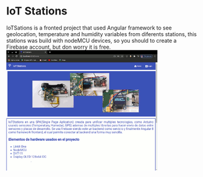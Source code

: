 # IoT Stations
IoTSations is a fronted project that used Angular framework to see geolocation, temperature and humidity variables from diferents stations, this stations was build with nodeMCU devices, so you should to create a Firebase account, but don worry it is free.
![Output sample](https://github.com/FernandoEspana/IoTStations/raw/master/IoT.gif)

